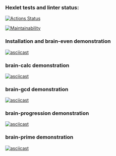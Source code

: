 ### Hexlet tests and linter status:
[![Actions Status](https://github.com/maryker/python-project-49/workflows/hexlet-check/badge.svg)](https://github.com/maryker/python-project-49/actions)

[![Maintainability](https://api.codeclimate.com/v1/badges/240c010e5b63212429c9/maintainability)](https://codeclimate.com/github/maryker/python-project-49/maintainability)

### Installation and brain-even demonstration
[![asciicast](https://asciinema.org/a/CuY8YM0MYASsPtfRrdKh71W68.svg)](https://asciinema.org/a/CuY8YM0MYASsPtfRrdKh71W68)

### brain-calc demonstration
[![asciicast](https://asciinema.org/a/aO8Azr32N3R0JQVzA4on5Wbls.svg)](https://asciinema.org/a/aO8Azr32N3R0JQVzA4on5Wbls)

### brain-gcd demonstration
[![asciicast](https://asciinema.org/a/AhNC5sQGMWkjj5IvQAc9weQwG.svg)](https://asciinema.org/a/AhNC5sQGMWkjj5IvQAc9weQwG)

### brain-progression demonstration
[![asciicast](https://asciinema.org/a/0pEXiSAqNZxFbDdvZKI0JCQ9Y.svg)](https://asciinema.org/a/0pEXiSAqNZxFbDdvZKI0JCQ9Y)

### brain-prime demonstration
[![asciicast](https://asciinema.org/a/bIZ87D9mInqxPg34jk529nrq8.svg)](https://asciinema.org/a/bIZ87D9mInqxPg34jk529nrq8)